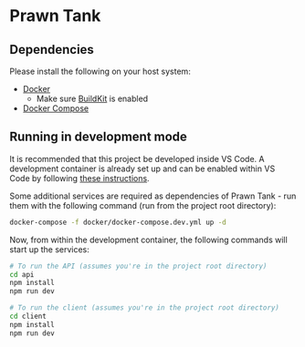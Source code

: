 # Prawn Tank

## Dependencies

Please install the following on your host system:

- [Docker](https://www.docker.com/)
  - Make sure [BuildKit](https://docs.docker.com/develop/develop-images/build_enhancements/) is enabled
- [Docker Compose](https://docs.docker.com/compose/)

## Running in development mode

It is recommended that this project be developed inside VS Code. A development container is already set up and can be enabled within VS Code by following [these instructions](https://code.visualstudio.com/docs/remote/containers#_quick-start-open-an-existing-folder-in-a-container).

Some additional services are required as dependencies of Prawn Tank - run them with the following command (run from the project root directory):

```bash
docker-compose -f docker/docker-compose.dev.yml up -d
```

Now, from within the development container, the following commands will start up the services:

```bash
# To run the API (assumes you're in the project root directory)
cd api
npm install
npm run dev

# To run the client (assumes you're in the project root directory)
cd client
npm install
npm run dev
```
